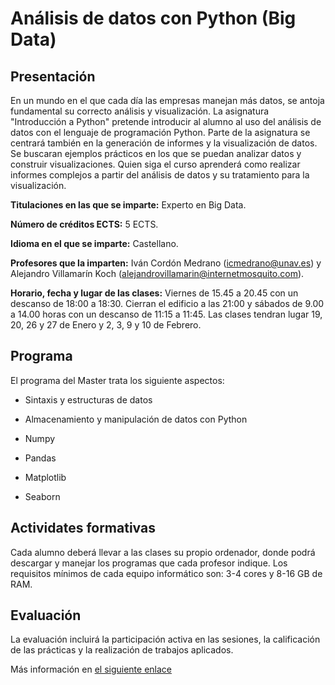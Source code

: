 # Análisis de datos con Python (Big Data)

## Presentación

En un mundo en el que cada día las empresas manejan más datos, se antoja fundamental su correcto análisis y visualización. La asignatura "Introducción a Python" pretende introducir al alumno al uso del análisis de datos con el lenguaje de programación Python. Parte de la asignatura se centrará también en la generación de informes y la visualización de datos.  Se buscaran ejemplos prácticos en los que se puedan analizar datos y construir visualizaciones. Quien siga el curso aprenderá como realizar informes complejos a partir del análisis de datos y su tratamiento para la visualización.

**Titulaciones en las que se imparte:** Experto en Big Data.

**Número de créditos ECTS:**  5 ECTS.

**Idioma en el que se imparte:** Castellano.

**Profesores que la imparten:**  Iván Cordón Medrano (icmedrano@unav.es)  y  Alejandro Villamarín Koch (alejandrovillamarin@internetmosquito.com).

**Horario, fecha y lugar de las clases:**  Viernes de 15.45 a 20.45 con un descanso de 18:00 a 18:30. Cierran el edificio a las 21:00 y sábados de 9.00 a 14.00 horas con un descanso de 11:15 a 11:45. Las clases tendran lugar 19, 20, 26 y 27 de Enero y 2, 3, 9 y 10 de Febrero.

## Programa

El programa del Master trata los siguiente aspectos:

* Sintaxis y estructuras de datos

* Almacenamiento y manipulación de datos con Python

* Numpy

* Pandas

* Matplotlib

* Seaborn

## Actividates formativas

Cada alumno deberá llevar a las clases su propio ordenador, donde podrá descargar y manejar los programas que cada profesor indique. 
Los requisitos mínimos de cada equipo informático son: 3-4 cores y 8-16 GB de RAM.

## Evaluación

La evaluación incluirá la participación activa en las sesiones, la calificación de las prácticas y la realización de trabajos aplicados.


Más información en [el siguiente enlace](https://aula-virtual.unav.edu/webapps/blackboard/execute/content/blankPage?cmd=view&content_id=_695466_1&course_id=_16538_1])

